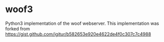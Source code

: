 # woof3
Python3 implementation of the woof webserver.
This implementation was forked from https://gist.github.com/igitur/b582653e920e4622de4f0c307c7c4988
